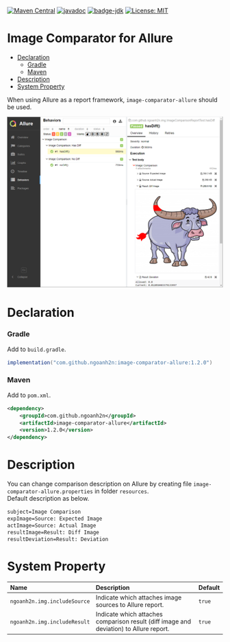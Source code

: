 [![Maven Central](https://maven-badges.herokuapp.com/maven-central/com.github.ngoanh2n/image-comparator-allure/badge.svg)](https://maven-badges.herokuapp.com/maven-central/com.github.ngoanh2n/image-comparator-allure)
[![javadoc](https://javadoc.io/badge2/com.github.ngoanh2n/image-comparator-allure/javadoc.svg)](https://javadoc.io/doc/com.github.ngoanh2n/image-comparator-allure)
[![badge-jdk](https://img.shields.io/badge/jdk-8-blue.svg)](http://www.oracle.com/technetwork/java/javase/downloads/index.html)
[![License: MIT](https://img.shields.io/badge/License-MIT-blueviolet.svg)](https://opensource.org/licenses/MIT)

# Image Comparator for Allure
<!-- TOC -->
* [Declaration](#declaration)
    * [Gradle](#gradle)
    * [Maven](#maven)
* [Description](#description)
* [System Property](#system-property)
<!-- TOC -->
When using Allure as a report framework, `image-comparator-allure` should be used.

![](images/allure-report.png)

# Declaration
### Gradle
Add to `build.gradle`.
```gradle
implementation("com.github.ngoanh2n:image-comparator-allure:1.2.0")
```

### Maven
Add to `pom.xml`.
```xml
<dependency>
    <groupId>com.github.ngoanh2n</groupId>
    <artifactId>image-comparator-allure</artifactId>
    <version>1.2.0</version>
</dependency>
```

# Description
You can change comparison description on Allure by creating file `image-comparator-allure.properties` in folder `resources`.<br>
Default description as below.
```properties
subject=Image Comparison
expImage=Source: Expected Image
actImage=Source: Actual Image
resultImage=Result: Diff Image
resultDeviation=Result: Deviation
```

# System Property
| Name                          | Description                                                                            | Default |
|:------------------------------|:---------------------------------------------------------------------------------------|:--------|
| `ngoanh2n.img.includeSource`  | Indicate which attaches image sources to Allure report.                                | `true`  |
| `ngoanh2n.img.includeResult`  | Indicate which attaches comparison result (diff image and deviation) to Allure report. | `true`  |
